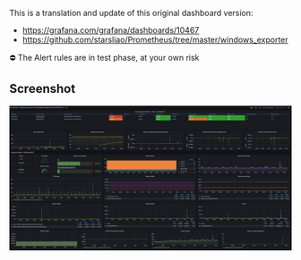 



This is a translation and update of this original dashboard version:
- https://grafana.com/grafana/dashboards/10467
- https://github.com/starsliao/Prometheus/tree/master/windows_exporter

:no_entry: The Alert rules are in test phase, at your own risk

## Screenshot

![](windows_exporter/grafana_dashboard.PNG)